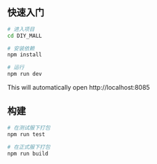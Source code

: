 ## 快速入门

```bash
# 进入项目
cd DIY_MALL

# 安装依赖
npm install

# 运行
npm run dev
```

This will automatically open http://localhost:8085

## 构建

```bash
# 在测试服下打包
npm run test

# 在正式服下打包
npm run build
```
